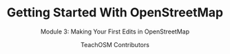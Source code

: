 ---
  audience: 
    - "high_school"
    - "community_college"
  author: "TeachOSM Contributors"
  description: "By now your students should have an OpenStreetMap account, be familiar with the OpenStreetMap interface, have located an area of interest, and are ready to map. In this module, we take control of the iD editor and learn to add geographic data to the map. At the end of this module, your students will be able to add simple features to OpenStreetMap, give those features descriptive tags, navigate the iD interface to personalize controls, and understand how to use iD Editors Help facility."
  difficulty: "beginner"
  date_posted: "2021-09-03"
  osm_username: "d3netxer"
  filename: "1630678079326-1628874401346-Getting-Started-With-OSM---Module-3_-Making-Your-First-Edits-in-OSM-(1).pdf"
  group: ""
  layout: "project"
  preparation_time: "two_to_four_hours"
  project_time: 
    - "one_hour"
  subtitle: "Module 3: Making Your First Edits in OpenStreetMap"
  thumbnail: "1630678074531-GETTING STARTED WITH OPENSTREETMAP.png"
  title: "Getting Started With OpenStreetMap"
  type: "desktop"
  url: "2021-09-03-774447"

---